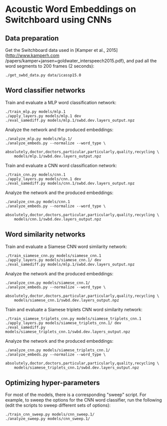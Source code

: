 Acoustic Word Embeddings on Switchboard using CNNs
==================================================


Data preparation
----------------

Get the Switchboard data used in [Kamper et al., 2015](http://www.kamperh.com
/papers/kamper+jansen+goldwater_interspeech2015.pdf), and pad all the word
segments to 200 frames (2 seconds):

    ./get_swbd_data.py data/icassp15.0


Word classifier networks
------------------------

Train and evaluate a MLP word classification network:

    ./train_mlp.py models/mlp.1
    ./apply_layers.py models/mlp.1 dev
    ./eval_samediff.py models/mlp.1/swbd.dev.layers_output.npz

Analyze the network and the produced embeddings:
    
    ./analyze_mlp.py models/mlp.1/
    ./analyze_embeds.py --normalize --word_type \
        absolutely,doctor,doctors,particular,particularly,quality,recycling \
        models/mlp.1/swbd.dev.layers_output.npz

Train and evaluate a CNN word classification network:

    ./train_cnn.py models/cnn.1
    ./apply_layers.py models/cnn.1 dev
    ./eval_samediff.py models/cnn.1/swbd.dev.layers_output.npz

Analyze the network and the produced embeddings:

    ./analyze_cnn.py models/cnn.1
    ./analyze_embeds.py --normalize --word_type \
        absolutely,doctor,doctors,particular,particularly,quality,recycling \
        models/cnn.1/swbd.dev.layers_output.npz


Word similarity networks
------------------------

Train and evaluate a Siamese CNN word similarity network:

    ./train_siamese_cnn.py models/siamese_cnn.1
    ./apply_layers.py models/siamese_cnn.1/ dev
    ./eval_samediff.py models/mlp.1/swbd.dev.layers_output.npz

Analyze the network and the produced embeddings:
    
    ./analyze_cnn.py models/siamese_cnn.1/
    ./analyze_embeds.py --normalize --word_type \
        absolutely,doctor,doctors,particular,particularly,quality,recycling \
        models/siamese_cnn.1/swbd.dev.layers_output.npz

Train and evaluate a Siamese triplets CNN word similarity network:

    ./train_siamese_triplets_cnn.py models/siamese_triplets_cnn.1
    ./apply_layers.py models/siamese_triplets_cnn.1/ dev
    ./eval_samediff.py models/siamese_triplets_cnn.1/swbd.dev.layers_output.npz

Analyze the network and the produced embeddings:

    ./analyze_cnn.py models/siamese_triplets_cnn.1/
    ./analyze_embeds.py --normalize --word_type \
        absolutely,doctor,doctors,particular,particularly,quality,recycling \
        models/siamese_triplets_cnn.1/swbd.dev.layers_output.npz


Optimizing hyper-parameters
---------------------------

For most of the models, there is a corresponding "sweep" script. For example,
to sweep the options for the CNN word classifier, run the following (edit the
scripts to sweep different sets of options):

    ./train_cnn_sweep.py models/cnn_sweep.1/
    ./analyze_sweep.py models/cnn_sweep.1/
